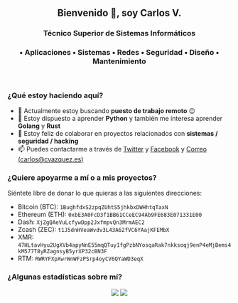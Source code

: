 <!--
**cvc90/cvc90** is a ✨ _special_ ✨ repository because its `README.md` (this file) appears on your GitHub profile.

Here are some ideas to get you started:

- 🔭 I’m currently working on ...
- 🌱 I’m currently learning ...
- 👯 I’m looking to collaborate on ...
- 🤔 I’m looking for help with ...
- 💬 Ask me about ...
- 📫 How to reach me: ...
- 😄 Pronouns: ...
- ⚡ Fun fact: ...
-->
<h2 align="center">Bienvenido 👋, soy Carlos V.</h2>
<h3 align="center">Técnico Superior de Sistemas Informáticos</h3>
<h3 align="center">• Aplicaciones • Sistemas • Redes • Seguridad • Diseño • Mantenimiento</h3>
<br>
<h3 align="left">¿Qué estoy haciendo aquí?</h3>

<!--
- 🔭 I’m currently working on [nmap-webui](https://github.com/cvc90/nmap-webui), [libvirt-web](https://github.com/cvc90/libvirt-web), [vuls-scripts](https://github.com/cvc90/vuls-scripts) and [clamav-desktop](https://github.com/cvc90/clamav-desktop)
-->
- 🔭 Actualmente estoy buscando __puesto de trabajo remoto__ 😉
- 🌱 Estoy dispuesto a aprender __Python__ y también me interesa aprender __Golang__ y __Rust__
- 👯 Estoy feliz de colaborar en proyectos relacionados con __sistemas / seguridad / hacking__
- 📫 Puedes contactarme a través de [Twitter](https://twitter.com/cvc90) y [Facebook](https://www.facebook.com/@cvc90) y [Correo (carlos@cvazquez.es)](mailto:carlos@cvazquez.es)

<h3 align="left">¿Quiere apoyarme a mí o a mis proyectos?</h3>

Siéntete libre de donar lo que quieras a las siguientes direcciones:

- Bitcoin (BTC): `1BughfdxS2zpqZUhtS5jhkbxDWHhtqTaxN`
- Ethereum (ETH): `0xbE3A0FcD3f1BB61CCeEC94Ab9FE683E071331E00`
- Dash: `XjZgQAeVuLcfywDpp2JxfmpvQn3MrmAEC2`
- Zcash (ZEC): `t1J5dnHVeaWvdv3L43A62fVC6YAajKFEMbX`
- XMR: `47HLtavHyu2UgXVb4apyNnE55mqQTuy1fgPzbNYosqaRak7nkksoqj9enP4eMjBems4kM577T8yRZagnsyB5yrXP32cBN3F`
- RTM: `RWRYFXpXwrWnWFzPSrp4oyCV6QYaWD3eqX`

<h3 align="left">¿Algunas estadísticas sobre mí?</h3>

<p align="center">
  <a href="https://github.com/anuraghazra/github-readme-stats" target="_blank"><img align="center" valign="top" src="https://github-readme-stats.vercel.app/api?username=cvc90&show_icons=true&count_private=true&theme=tokyonight&custom_title=Personals%20Stats&line_height=24&border_color=30363d" /></a>
  <a href="https://github.com/anuraghazra/github-readme-stats" target="_blank"><img align="center" valign="top" src="https://github-readme-stats.vercel.app/api/top-langs/?username=cvc90&langs_count=8&theme=tokyonight&layout=compact&border_color=30363d" /></a>
</p>
